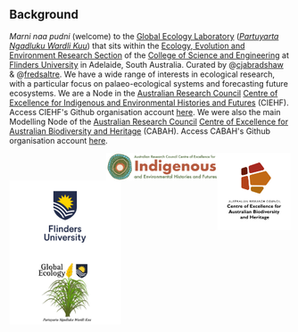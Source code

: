 ## Background
<em>Marni naa pudni</em> (welcome) to the <a href="https://globalecologyflinders.com/">Global Ecology Laboratory</a> (<a href="https://globalecologyflinders.com/partuyarta-ngadluku-wardli-kuu/"><em>Partuyarta Ngadluku Wardli Kuu</em></a>) that sits within the <a href="https://www.flinders.edu.au/college-science-engineering/who-we-are/ecology-evolution-environment">Ecology, Evolution and Environment Research Section</a> of the <a href="https://www.flinders.edu.au/college-science-engineering">College of Science and Engineering</a> at <a href="https://www.flinders.edu.au/">Flinders University</a> in Adelaide, South Australia. Curated by @<a href="https://github.com/cjabradshaw">cjabradshaw</a> & @<a href="https://github.com/FredSaltre">fredsaltre</a>.
<a rel="me" href="https://ecoevo.social/@GlobEcoFlinders"></a>
We have a wide range of interests in ecological research, with a particular focus on palaeo-ecological systems and forecasting future ecosystems. We are a Node in the <a href="http://www.arc.gov.au/">Australian Research Council</a> <a href="http://ciehf.au">Centre of Excellence for Indigenous and Environmental Histories and Futures</a> (CIEHF). Access CIEHF's Github organisation account <a href="https://github.com/CIEHF">here</a>. We were also the main Modelling Node of the <a href="http://www.arc.gov.au/">Australian Research Council</a> <a href="http://epicaustralia.org.au/">Centre of Excellence for Australian Biodiversity and Heritage</a> (CABAH). Access CABAH's Github organisation account <a href="https://github.com/CABAH">here</a>.

[<img src="https://github.com/GlobalEcologyFlinders/.github/blob/main/profile/CabahFCP.jpg" alt="ARC Centre of Excellence for Australian Biodiversity and Heritage" width="130" align="right" />](http://EpicAustralia.org.au)
[<img src="https://github.com/GlobalEcologyFlinders/.github/blob/main/profile/CIEHF_Logo_Email_Version%20Transparent.png" alt="ARC Centre of Excellence for Indigenous and Environmental Histories and Futures" width="200" align="right" />](http://ciehf.au)
[<img src="https://github.com/GlobalEcologyFlinders/.github/blob/main/profile/Flinders_University_Logo_Stacked_RGB_Master.png" alt="Flinders University" width="200" align="center" />](http://www.flinders.edu.au)
[<img src="https://github.com/GlobalEcologyFlinders/.github/blob/main/profile/GEL%20Logo%20Kaurna%20New%20Transp.png" alt="Global Ecology Laboratory" width="200" align="left" />](http://GlobalEcologyFlinders.com)
